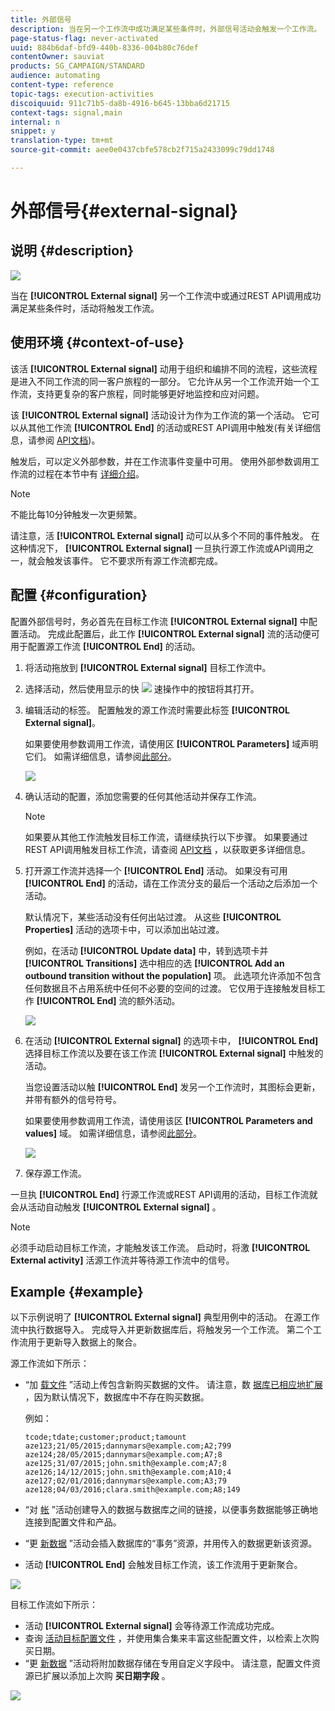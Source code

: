 ```yaml
---
title: 外部信号
description: 当在另一个工作流中成功满足某些条件时，外部信号活动会触发一个工作流。
page-status-flag: never-activated
uuid: 884b6daf-bfd9-440b-8336-004b80c76def
contentOwner: sauviat
products: SG_CAMPAIGN/STANDARD
audience: automating
content-type: reference
topic-tags: execution-activities
discoiquuid: 911c71b5-da8b-4916-b645-13bba6d21715
context-tags: signal,main
internal: n
snippet: y
translation-type: tm+mt
source-git-commit: aee0e0437cbfe578cb2f715a2433099c79dd1748

---
```



# 外部信号{#external-signal}

## 说明 {#description}

![](assets/signal.png)

当在 **[!UICONTROL External signal]** 另一个工作流中或通过REST API调用成功满足某些条件时，活动将触发工作流。

## 使用环境 {#context-of-use}

该活 **[!UICONTROL External signal]** 动用于组织和编排不同的流程，这些流程是进入不同工作流的同一客户旅程的一部分。 它允许从另一个工作流开始一个工作流，支持更复杂的客户旅程，同时能够更好地监控和应对问题。

该 **[!UICONTROL External signal]** 活动设计为作为工作流的第一个活动。 它可以从其他工作流 **[!UICONTROL End]** 的活动或REST API调用中触发(有关详细信息，请参阅 [API文档](../../api/using/triggering-a-signal-activity.md))。

触发后，可以定义外部参数，并在工作流事件变量中可用。 使用外部参数调用工作流的过程在本节中有 [详细介绍](../../automating/using/calling-a-workflow-with-external-parameters.md)。

>[!NOTE]
>
>不能比每10分钟触发一次更频繁。

请注意，活 **[!UICONTROL External signal]** 动可以从多个不同的事件触发。 在这种情况下， **[!UICONTROL External signal]** 一旦执行源工作流或API调用之一，就会触发该事件。 它不要求所有源工作流都完成。

## 配置 {#configuration}

配置外部信号时，务必首先在目标工作流 **[!UICONTROL External signal]** 中配置活动。 完成此配置后，此工作 **[!UICONTROL External signal]** 流的活动便可用于配置源工作流 **[!UICONTROL End]** 的活动。

1. 将活动拖放到 **[!UICONTROL External signal]** 目标工作流中。
1. 选择活动，然后使用显示的快 ![](assets/edit_darkgrey-24px.png) 速操作中的按钮将其打开。
1. 编辑活动的标签。 配置触发的源工作流时需要此标签 **[!UICONTROL External signal]**。

   如果要使用参数调用工作流，请使用区 **[!UICONTROL Parameters]** 域声明它们。 如需详细信息，请参阅[此部分](../../automating/using/calling-a-workflow-with-external-parameters.md#declaring-the-parameters-in-the-external-signal-activity)。

   ![](assets/external_signal_configuration.png)

1. 确认活动的配置，添加您需要的任何其他活动并保存工作流。

   >[!NOTE]
   >
   >如果要从其他工作流触发目标工作流，请继续执行以下步骤。 如果要通过REST API调用触发目标工作流，请查阅 [API文档](../../api/using/triggering-a-signal-activity.md) ，以获取更多详细信息。

1. 打开源工作流并选择一个 **[!UICONTROL End]** 活动。 如果没有可用 **[!UICONTROL End]** 的活动，请在工作流分支的最后一个活动之后添加一个活动。

   默认情况下，某些活动没有任何出站过渡。 从这些 **[!UICONTROL Properties]** 活动的选项卡中，可以添加出站过渡。

   例如，在活动 **[!UICONTROL Update data]** 中，转到选项卡并 **[!UICONTROL Transitions]** 选中相应的选 **[!UICONTROL Add an outbound transition without the population]** 项。 此选项允许添加不包含任何数据且不占用系统中任何不必要的空间的过渡。 它仅用于连接触发目标工作 **[!UICONTROL End]** 流的额外活动。

   ![](assets/external_signal_empty_transition.png)

1. 在活动 **[!UICONTROL External signal]** 的选项卡中， **[!UICONTROL End]** 选择目标工作流以及要在该工作流 **[!UICONTROL External signal]** 中触发的活动。

   当您设置活动以触 **[!UICONTROL End]** 发另一个工作流时，其图标会更新，并带有额外的信号符号。

   如果要使用参数调用工作流，请使用该区 **[!UICONTROL Parameters and values]** 域。 如需详细信息，请参阅[此部分](../../automating/using/calling-a-workflow-with-external-parameters.md#defining-the-parameters-when-calling-the-workflow)。

   ![](assets/external_signal_end.png)

1. 保存源工作流。

一旦执 **[!UICONTROL End]** 行源工作流或REST API调用的活动，目标工作流就会从活动自动触发 **[!UICONTROL External signal]** 。

>[!NOTE]
>
>必须手动启动目标工作流，才能触发该工作流。 启动时，将激 **[!UICONTROL External activity]** 活源工作流并等待源工作流中的信号。

## Example {#example}

以下示例说明了 **[!UICONTROL External signal]** 典型用例中的活动。 在源工作流中执行数据导入。 完成导入并更新数据库后，将触发另一个工作流。 第二个工作流用于更新导入数据上的聚合。

源工作流如下所示：

* “加 [载文件](../../automating/using/load-file.md) ”活动上传包含新购买数据的文件。 请注意，数 [据库已相应地扩展](../../developing/using/data-model-concepts.md) ，因为默认情况下，数据库中不存在购买数据。

   例如：

   ```
   tcode;tdate;customer;product;tamount
   aze123;21/05/2015;dannymars@example.com;A2;799
   aze124;28/05/2015;dannymars@example.com;A7;8
   aze125;31/07/2015;john.smith@example.com;A7;8
   aze126;14/12/2015;john.smith@example.com;A10;4
   aze127;02/01/2016;dannymars@example.com;A3;79
   aze128;04/03/2016;clara.smith@example.com;A8;149
   ```

* “对 [帐](../../automating/using/reconciliation.md) ”活动创建导入的数据与数据库之间的链接，以便事务数据能够正确地连接到配置文件和产品。
* “更 [新数据](../../automating/using/update-data.md) ”活动会插入数据库的“事务”资源，并用传入的数据更新该资源。
* 活动 **[!UICONTROL End]** 会触发目标工作流，该工作流用于更新聚合。

![](assets/signal_example_source1.png)

目标工作流如下所示：

* 活动 **[!UICONTROL External signal]** 会等待源工作流成功完成。
* 查询 [活动目标配置文件](../../automating/using/query.md#enriching-data) ，并使用集合集来丰富这些配置文件，以检索上次购买日期。
* “更 [新数据](../../automating/using/update-data.md) ”活动将附加数据存储在专用自定义字段中。 请注意，配置文件资源已扩展以添加上次购 **买日期字段** 。

![](assets/signal_example_source2.png)

